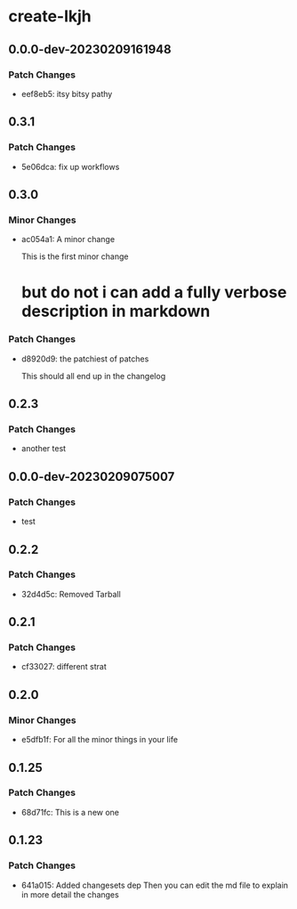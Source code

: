 # create-lkjh

## 0.0.0-dev-20230209161948

### Patch Changes

- eef8eb5: itsy bitsy pathy

## 0.3.1

### Patch Changes

- 5e06dca: fix up workflows

## 0.3.0

### Minor Changes

- ac054a1: A minor change

  This is the first minor change

  # but do not i can add a fully verbose description in markdown

### Patch Changes

- d8920d9: the patchiest of patches

  This should all end up in the changelog

## 0.2.3

### Patch Changes

- another test

## 0.0.0-dev-20230209075007

### Patch Changes

- test

## 0.2.2

### Patch Changes

- 32d4d5c: Removed Tarball

## 0.2.1

### Patch Changes

- cf33027: different strat

## 0.2.0

### Minor Changes

- e5dfb1f: For all the minor things in your life

## 0.1.25

### Patch Changes

- 68d71fc: This is a new one

## 0.1.23

### Patch Changes

- 641a015: Added changesets dep
  Then you can edit the md file to explain in more detail the changes
